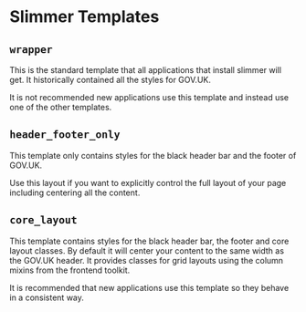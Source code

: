 # Slimmer Templates

## `wrapper`

This is the standard template that all applications that install slimmer will
get. It historically contained all the styles for GOV.UK.

It is not recommended new applications use this template and instead use one of
the other templates.

## `header_footer_only`

This template only contains styles for the black header bar and the footer of
GOV.UK.

Use this layout if you want to explicitly control the full layout of your page
including centering all the content.

## `core_layout`

This template contains styles for the black header bar, the footer and core
layout classes. By default it will center your content to the same width as the
GOV.UK header. It provides classes for grid layouts using the column mixins
from the frontend toolkit.

It is recommended that new applications use this template so they behave in a
consistent way.

